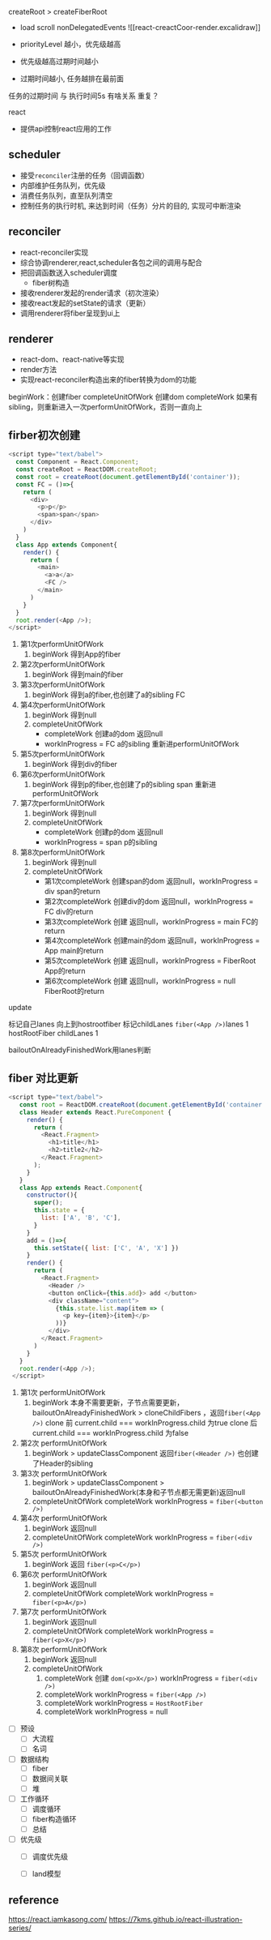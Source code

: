 createRoot > createFiberRoot

- load scroll nonDelegatedEvents
![[react-creactCoor-render.excalidraw]]

- priorityLevel 越小，优先级越高
- 优先级越高过期时间越小
- 过期时间越小, 任务越排在最前面

任务的过期时间 与 执行时间5s 有啥关系  重复？

react
- 提供api控制react应用的工作

## scheduler
- 接受`reconciler`注册的任务（回调函数）
- 内部维护任务队列，优先级
- 消费任务队列，直至队列清空
- 控制任务的执行时机, 来达到时间（任务）分片的目的, 实现可中断渲染

## reconciler
- react-reconciler实现
- 综合协调renderer,react,scheduler各包之间的调用与配合
- 把回调函数送入scheduler调度
	- fiber树构造
- 接收renderer发起的render请求（初次渲染）
- 接收react发起的setState的请求（更新）
- 调用renderer将fiber呈现到ui上

## renderer
- react-dom、react-native等实现
- render方法
- 实现react-reconciler构造出来的fiber转换为dom的功能


beginWork：创建fiber
completeUnitOfWork 创建dom
	completeWork 如果有sibling，则重新进入一次performUnitOfWork，否则一直向上

## firber初次创建

```js
<script type="text/babel">
  const Component = React.Component;
  const createRoot = ReactDOM.createRoot;
  const root = createRoot(document.getElementById('container'));
  const FC = ()=>{
    return (
      <div>
        <p>p</p>
        <span>span</span>
      </div>
    )
  }
  class App extends Component{
    render() {
      return (
        <main>
          <a>a</a>
          <FC />
        </main>
      )
    }
  }
  root.render(<App />);
</script>
```

1. 第1次performUnitOfWork
	1. beginWork 得到App的fiber
2. 第2次performUnitOfWork
	1. beginWork 得到main的fiber
3. 第3次performUnitOfWork
	1. beginWork 得到a的fiber,也创建了a的sibling FC
4. 第4次performUnitOfWork
	1. beginWork 得到null
	2. completeUnitOfWork
		-  completeWork 创建a的dom 返回null
		- workInProgress = FC a的sibling 重新进performUnitOfWork
5. 第5次performUnitOfWork
	1. beginWork 得到div的fiber
6. 第6次performUnitOfWork
	1. beginWork 得到p的fiber,也创建了p的sibling span 重新进performUnitOfWork
7. 第7次performUnitOfWork
	1. beginWork 得到null
	2. completeUnitOfWork
		- completeWork 创建p的dom 返回null
		- workInProgress = span p的sibling
8. 第8次performUnitOfWork
	1. beginWork 得到null
	2. completeUnitOfWork
		- 第1次completeWork 创建span的dom 返回null，workInProgress = div span的return
		- 第2次completeWork 创建div的dom 返回null，workInProgress = FC div的return
		- 第3次completeWork 创建 返回null，workInProgress = main FC的return
		- 第4次completeWork 创建main的dom 返回null，workInProgress = App main的return
		- 第5次completeWork 创建 返回null，workInProgress = FiberRoot App的return
		- 第6次completeWork 创建 返回null，workInProgress = null FiberRoot的return


update

标记自己lanes
向上到hostrootfiber 标记childLanes
`fiber(<App />)`lanes 1
hostRootFiber childLanes 1

bailoutOnAlreadyFinishedWork用lanes判断

## fiber 对比更新

```js
<script type="text/babel">
   const root = ReactDOM.createRoot(document.getElementById('container'));
   class Header extends React.PureComponent {
     render() {
       return (
         <React.Fragment>
           <h1>title</h1>
           <h2>title2</h2>
         </React.Fragment>
       );
     }
   }
   class App extends React.Component{
     constructor(){
       super();
       this.state = {
         list: ['A', 'B', 'C'],
       }
     }
     add = ()=>{
       this.setState({ list: ['C', 'A', 'X'] })
     }
     render() {
       return (
         <React.Fragment>
           <Header />
           <button onClick={this.add}> add </button>
           <div className="content">
             {this.state.list.map(item => (
               <p key={item}>{item}</p>
             ))}
           </div>
         </React.Fragment>
       )
     }
   }
   root.render(<App />);
 </script>
```

1. 第1次 performUnitOfWork
	1. beginWork 本身不需要更新，子节点需要更新，bailoutOnAlreadyFinishedWork > cloneChildFibers ，返回`fiber(<App />)`
			clone 前 current.child === workInProgress.child 为true
			clone 后 current.child === workInProgress.child 为false
2. 第2次 performUnitOfWork
	1. beginWork > updateClassComponent 返回`fiber(<Header />)` 也创建了Header的sibling
3. 第3次 performUnitOfWork
	1. beginWork > updateClassComponent > bailoutOnAlreadyFinishedWork(本身和子节点都无需更新)返回null
	2. completeUnitOfWork
			completeWork workInProgress = `fiber(<button />)`
4. 第4次 performUnitOfWork
	1. beginWork 返回null
	2. completeUnitOfWork
			completeWork workInProgress = `fiber(<div />)`
5. 第5次 performUnitOfWork
	1. beginWork 返回 `fiber(<p>C</p>)`
6. 第6次 performUnitOfWork
	1. beginWork 返回null
	2. completeUnitOfWork
			completeWork workInProgress = `fiber(<p>A</p>)`
7. 第7次 performUnitOfWork
	1. beginWork 返回null
	2. completeUnitOfWork
			completeWork workInProgress = `fiber(<p>X</p>)`
8. 第8次 performUnitOfWork
	1. beginWork 返回null
	2. completeUnitOfWork
		1. completeWork 创建  `dom(<p>X</p>)` workInProgress = `fiber(<div />)`
		2. completeWork workInProgress = `fiber(<App />)`
		3. completeWork workInProgress = `HostRootFiber`
		4. completeWork workInProgress = null
	
- [ ] 预设
	- [ ] 大流程
	- [ ] 名词
- [ ] 数据结构
	- [ ] fiber
	- [ ] 数据间关联
	- [ ] 堆
- [ ] 工作循环
	- [ ] 调度循环
	- [ ] fiber构造循环
	- [ ] 总结
- [ ] 优先级
	- [ ] 调度优先级
	- [ ] land模型


## reference

<https://react.iamkasong.com/>
<https://7kms.github.io/react-illustration-series/>